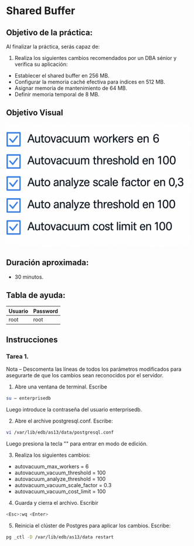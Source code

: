 # Shared Buffer 

## Objetivo de la práctica:
Al finalizar la práctica, serás capaz de:

1.	Realiza los siguientes cambios recomendados por un DBA sénior y verifica su aplicación: 
-	Establecer el shared buffer en 256 MB.
-	Configurar la memoria caché efectiva para índices en 512 MB.
-	Asignar memoria de mantenimiento de 64 MB.
-	Definir memoria temporal de 8 MB.

## Objetivo Visual 
<img src="../images/05/04/01.png" width="500" >

## Duración aproximada:
- 30 minutos.

## Tabla de ayuda:

| Usuario | Password | 
| --- | --- | 
| root | root| 
## Instrucciones 

### Tarea 1. 

Nota – Descomenta las líneas de todos los parámetros modificados para asegurarte de que los cambios sean reconocidos por el servidor.  

1.	Abre una ventana de terminal. Escribe  

```bash
su – enterprisedb 
```

Luego introduce la contraseña del usuario enterprisedb.

2.	Abre el archive postgresql.conf. Escribe:

```bash
vi /var/lib/edb/as13/data/postgresql.conf 
```

Luego presiona la tecla "<INSERT>" para entrar en modo de edición. 


3.	Realiza los siguientes cambios: 

- autovacuum_max_workers = 6 
- autovacuum_vacuum_threshold = 100 
- autovacuum_analyze_threshold = 100 
- autovacuum_vacuum_scale_factor = 0.3 
- autovacuum_vacuum_cost_limit = 100

4.	Guarda y cierra el archivo.  Escribir   

```bash
<Esc>:wq <Enter> 
```
5.	Reinicia el clúster de Postgres para aplicar los cambios. Escribe:  

```bash
pg _ctl -D /var/lib/edb/as13/data restart 
```
